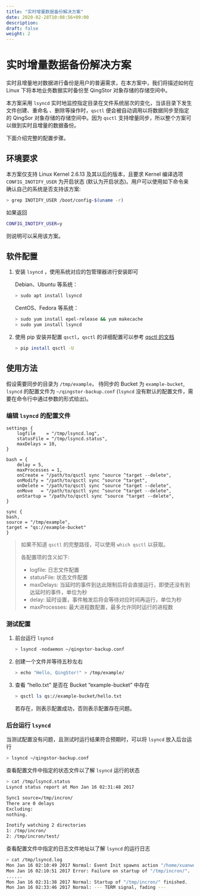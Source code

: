```yaml
---
title: "实时增量数据备份解决方案"
date: 2020-02-28T10:08:56+09:00
description:
draft: false
weight: 2
---
```


# 实时增量数据备份解决方案

实时且增量地对数据进行备份是用户的普遍需求，在本方案中，我们将描述如何在 Linux 下将本地业务数据实时备份至 QingStor 对象存储的存储空间中。

本方案采用 `lsyncd` 实时地监控指定目录在文件系统层次的变化，当该目录下发生文件创建、重命名 、删除等操作时，`qsctl` 便会被自动调用以将数据同步至指定的 QingSor 对象存储的存储空间中。因为 `qsctl` 支持增量同步，所以整个方案可以做到实时且增量的数据备份。

下面介绍完整的配置步骤。

## 环境要求

本方案仅支持 Linux Kernel 2.6.13 及其以后的版本，且要求 Kernel 编译选项 `CONFIG_INOTIFY_USER` 为开启状态 (默认为开启状态)。用户可以使用如下命令来确认自己的系统是否支持该方案:

```bash
> grep INOTIFY_USER /boot/config-$(uname -r)
```

如果返回

```bash
CONFIG_INOTIFY_USER=y
```

则说明可以采用该方案。

## 软件配置

1. 安装 `lsyncd` ，使用系统对应的包管理器进行安装即可

   Debian、Ubuntu 等系统：

   ```bash
   > sudo apt install lsyncd
   ```

   CentOS、Fedora 等系统：

   ```bash
   > sudo yum install epel-release && yum makecache
   > sudo yum install lsyncd
   ```

1. 使用 pip 安装并配置 `qsctl`，`qsctl` 的详细配置可以参考 [qsctl 的文档](../developer_tools/qsctl.html#qsctl)

   ```bash
   > pip install qsctl -U
   ```

## 使用方法

假设需要同步的目录为 `/tmp/example`， 待同步的 Bucket 为 `example-bucket`, `lsyncd` 的配置文件为 `~/qingstor-backup.conf` (`lsyncd` 没有默认的配置文件，需要在命令行中通过参数的形式给出)。

### 编辑 `lsyncd` 的配置文件

```plain_text
settings {
    logfile    = "/tmp/lsyncd.log",
    statusFile = "/tmp/lsyncd.status",
    maxDelays = 10,
}

bash = {
    delay = 5,
    maxProcesses = 1,
    onCreate = "/path/to/qsctl sync ^source ^target --delete",
    onModify = "/path/to/qsctl sync ^source ^target",
    onDelete = "/path/to/qsctl sync ^source ^target --delete",
    onMove   = "/path/to/qsctl sync ^source ^target --delete",
    onStartup = "/path/to/qsctl sync ^source ^target --delete",
}

sync {
bash,
source = "/tmp/example",
target = "qs://example-bucket"
}
```

> 如果不知道 `qsctl` 的完整路径，可以使用 `which qsctl` 以获取。
>
> 各配置项的含义如下:
>
> - logfile: 日志文件配置
> - statusFile: 状态文件配置
> - maxDelays: 当延时的事件到达此限制后将会直接运行，即使还没有到达延时的事件，单位为秒
> - delay: 延时设置，事件触发后将会等待对应时间再运行，单位为秒
> - maxProcesses: 最大进程数配置，最多允许同时运行的进程数

### 测试配置

1. 前台运行 `lsyncd`

   ```bash
   > lsyncd -nodaemon ~/qingstor-backup.conf
   ```

1. 创建一个文件并等待五秒左右

   ```bash
   > echo "Hello, QingStor!" > /tmp/example/
   ```

1. 查看 “hello.txt” 是否在 Bucket “example-bucket” 中存在

   ```bash
   > qsctl ls qs://example-bucket/hello.txt
   ```

   若存在，则表示配置成功，否则表示配置存在问题。

### 后台运行 `lsyncd`

当测试配置没有问题，且测试时运行结果符合预期时，可以将 `lsyncd` 放入后台运行

```bash
> lsyncd ~/qingstor-backup.conf
```

查看配置文件中指定的状态文件以了解 `lsyncd` 运行的状态

```bash
> cat /tmp/lsyncd.status
Lsyncd status report at Mon Jan 16 02:31:48 2017

Sync1 source=/tmp/incron/
There are 0 delays
Excluding:
nothing.

Inotify watching 2 directories
1: /tmp/incron/
2: /tmp/incron/test/
```

查看配置文件中指定的日志文件地址以了解 `lsyncd` 的运行日志

```bash
> cat /tmp/lsyncd.log
Mon Jan 16 02:10:49 2017 Normal: Event Init spawns action "/home/xuanwo/.pyenv/shims/qsctl"
Mon Jan 16 02:10:51 2017 Error: Failure on startup of "/tmp/incron/".
......
Mon Jan 16 02:31:38 2017 Normal: Startup of "/tmp/incron/" finished.
Mon Jan 16 02:33:46 2017 Normal: --- TERM signal, fading ---
```

